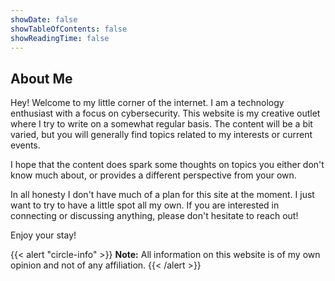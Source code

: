 ```yaml
---
showDate: false
showTableOfContents: false
showReadingTime: false
---
```


## About Me

Hey! Welcome to my little corner of the internet. I am a technology enthusiast with a focus on cybersecurity. This website is my creative outlet where I try to write on a somewhat regular basis. The content will be a bit varied, but you will generally find topics related to my interests or current events. 

I hope that the content does spark some thoughts on topics you either don't know much about, or provides a different perspective from your own.

In all honesty I don't have much of a plan for this site at the moment. I just want to try to have a little spot all my own. If you are interested in connecting or discussing anything, please don't hesitate to reach out!

Enjoy your stay!

{{< alert "circle-info" >}}
**Note:** All information on this website is of my own opinion and not of any affiliation. 
{{< /alert >}} 